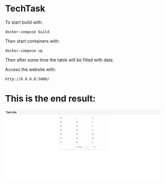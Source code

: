 # TechTask

To start build with:
```
docker-compose build
```

Then start containers with:

```
docker-compose up
```
Then after some time the table will be filled with data.

Access the website with:
```
http://0.0.0.0:5000/
```

# This is the end result:
![EndResult](./images/EndResult.png)